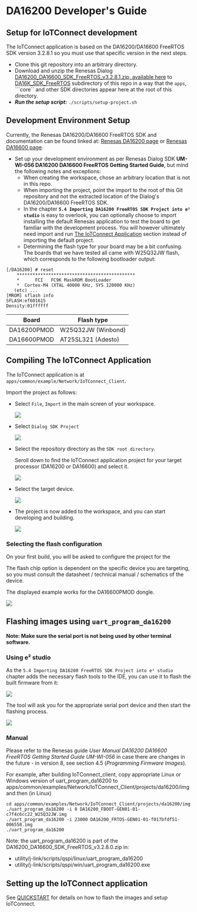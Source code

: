 # DA16200 Developer's Guide

## Setup for IoTConnect development

The IoTConnect application is based on the DA16200/DA16600 FreeRTOS SDK version 3.2.8.1 
so you must use that specific version in the next steps.

* Clone this git repository into an arbitrary directory.
* Download and unzip the Renesas Dialog [DA16200_DA16600_SDK_FreeRTOS_v3.2.8.1.zip, available here](https://www.renesas.com/us/en/document/sws/da16200-da16600-freertos-sdk-v3281?language=en&r=1600096) 
to [DA16K_SDK_FreeRTOS](/DA16K_SDK_FreeRTOS) subdirectory of this repo in a way that the ```apps```, ```core`` 
and other SDK directories appear here at the root of this directory.
* ***Run the setup script:*** `./scripts/setup-project.sh`

## Development Environment Setup

Currently, the Renesas DA16200/DA16600 FreeRTOS SDK and documentation can be found linked at:
[Renesas DA16200 page](https://www.renesas.com/us/en/products/wireless-connectivity/wi-fi/low-power-wi-fi/da16200mod-devkt-da16200-ultra-low-power-wi-fi-modules-development-kit?gclid=EAIaIQobChMIxKyz4qHcgAMV1oFQBh3eWQsQEAAYASAAEgLqnvD_BwE#document)
or
[Renesas DA16600 page](https://www.renesas.com/eu/en/products/wireless-connectivity/wi-fi/low-power-wi-fi/da16600mod-devkt-da16600-ultra-low-power-wi-fi-bluetooth-low-energy-modules-development-kit#document).

* Set up your development environment as per Renesas Dialog SDK **UM-WI-056 DA16200 DA16600 FreeRTOS Getting Started Guide**,
but mind the following notes and exceptions:
  * When creating the workspace, chose an arbitrary location that is not in this repo.
  * When importing the project, point the import to the root of this Git repository and not the extracted location of the
      Dialog's DA16200/DA16600 FreeRTOS SDK.
  * In the chapter **`5.4 Importing DA16200 FreeRTOS SDK Project into e² studio`** is easy to overlook, 
      you can optionally choose to import installing the default Renesas application to test the board
      to get familiar with the development process.
      You will however ultimately need import and run [The IoTConnect Application](#compiling-the-iotconnect-application) section
      instead of importing the default project.
  * Determining the flash type for your board may be a bit confusing. 
      The boards that we have tested all came with W25Q32JW flash, which corresponds to the following
      bootloader output:
```
[/DA16200] # reset
	*********************************************
	*      FCI   FC9K MaskROM BootLoader
	*  Cortex-M4 (XTAL 40000 KHz, SYS 120000 KHz)
   (etc) ... 
[MROM] sflash info
SFLASH:ef601615
Density:01ffffff
```
| Board       | Flash type         |
|-------------|--------------------|
| DA16200PMOD | W25Q32JW (Winbond) |
| DA16600PMOD | AT25SL321 (Adesto) |


## Compiling The IoTConnect Application

The IoTConnect application is at `apps/common/example/Network/IoTConnect_Client`.

Import the project as follows:

* Select `File`, `Import` in the main screen of your workspace.

    ![](assets/ide1.png)

* Select `Dialog SDK Project`

    ![](assets/ide2.png)

* Select the repository directory as the `SDK root directory`.

    Seroll down to find the IoTConnect application project for your target processor (DA16200 or DA16600) and select it.

    ![](assets/ide3.png)

* Select the target device.

    ![](assets/ide4.png)

* The project is now added to the workspace, and you can start developing and building.

    ![](assets/ide5.png)

### Selecting the flash configuration

On your first build, you will be asked to configure the project for the 

The flash chip option is dependent on the specific device you are targeting, so you must consult the datasheet / technical manual / schematics of the device.

The displayed example works for the DA16600PMOD dongle.

![](assets/ide6.png)

## Flashing images using `uart_program_da16200`

**Note: Make sure the serial port is not being used by other terminal software.**

### Using e² studio

As the `5.4 Importing DA16200 FreeRTOS SDK Project into e² studio` chapter adds the necessary flash tools to the IDE, you can use it to flash the built firmware from it:

![](assets/ideflash1.png)

The tool will ask you for the appropriate serial port device and then start the flashing process.

![](assets/ideflash2.png)

### Manual

Please refer to the Renesas guide *User Manual DA16200 DA16600 FreeRTOS Getting Started Guide UM-WI-056* in case there are changes in the future - in version 8, see section 4.5 (*Programming Firmware Images*).

For example, after building IoTConnect_client, copy appropriate Linux or Windows version of uart_program_da16200 to apps/common/examples/Network/IoTConnect_Client/projects/da16200/img and then (in Linux)

```
cd apps/common/examples/Network/IoTConnect_Client/projects/da16200/img
./uart_program_da16200 -i 0 DA16200_FBOOT-GEN01-01-c7f4c6cc22_W25Q32JW.img
./uart_program_da16200 -i 23000 DA16200_FRTOS-GEN01-01-f017bfdf51-006558.img
./uart_program_da16200
```

Note: the uart_program_da16200 is part of the DA16200_DA16600_SDK_FreeRTOS_v3.2.8.0.zip in:
- utility/j-link/scripts/qspi/linux/uart_program_da16200
- utility/j-link/scripts/qspi/win/uart_program_da16200.exe

## Setting up the IoTConnect application

See [QUICKSTART](./QUICKSTART.md) for details on how to flash the images and setup IoTConnect.

